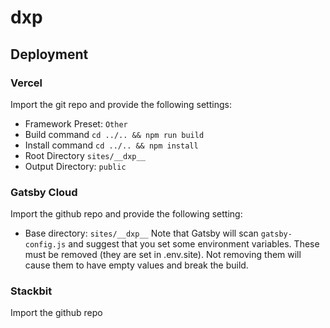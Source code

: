 # __dxp__


## Deployment

### Vercel
Import the git repo and provide the following settings:
- Framework Preset: `Other`
- Build command `cd ../.. && npm run build`
- Install command `cd ../.. && npm install`
-  Root Directory `sites/__dxp__`
- Output Directory: `public`

### Gatsby Cloud
Import the github repo and provide the following setting:
- Base directory: `sites/__dxp__`
Note that Gatsby will scan `gatsby-config.js` and suggest that you set
some environment variables.  These must be removed (they are set in .env.site).  Not removing them will cause them to have empty values and break
the build.

### Stackbit
Import the github repo